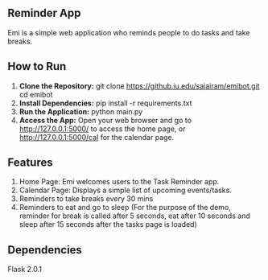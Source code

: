## Reminder App

Emi is a simple web application who reminds people to do tasks and take breaks. 

## How to Run

1. **Clone the Repository:**
   git clone https://github.iu.edu/sajairam/emibot.git
   cd emibot
2. **Install Dependencies:**
  pip install -r requirements.txt
3. **Run the Application:**
  python main.py
4. **Access the App:**
  Open your web browser and go to http://127.0.0.1:5000/ to access the home page, or http://127.0.0.1:5000/cal for the calendar page.

## Features

1. Home Page: Emi welcomes users to the Task Reminder app.
2. Calendar Page: Displays a simple list of upcoming events/tasks.
3. Reminders to take breaks every 30 mins
4. Reminders to eat and go to sleep
(For the purpose of the demo, reminder for break is called after 5 seconds, eat after 10 seconds and sleep after 15 seconds after the tasks page is loaded)

## Dependencies

Flask 2.0.1
